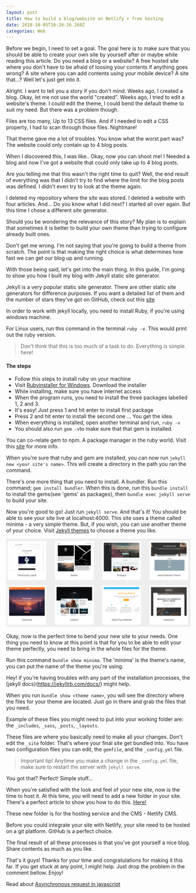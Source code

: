 ```yaml
---
layout: post
title: How to build a blog/website on Netlify + free hosting
date: 2018-10-05T16:20:26.268Z
categories: Web
---
```

Before we begin, I need to set a goal. The goal here is to make sure that you should be able to create your own site by yourself after or maybe while reading this article. Do you need a blog or a website? A free hosted site where you don't have to be afraid of loosing your contents if anything goes wrong? A site where you can add contents using your mobile device? A site that...? Well let's just get into it.

Alright. I want to tell you a story if you don't mind. Weeks ago, I created a blog. Okay, let me not use the world "created". Weeks ago, I tried to edit a website's theme. I could edit the theme, I could bend the default theme to suit my need. But there was a problem though.

Files are too many, Up to 13 CSS files. And if I needed to edit a CSS property, I had to scan through those files. Nightmare!

That theme gave me a lot of troubles. You know what the worst part was? The website could only contain up to 4 blog posts. 

When I discovered this, I was like.. Okay, now you can shoot me! I Needed a blog and now I've got a website that could only take up to 4 blog posts.

Are you telling me that this wasn't the right time to quit? Well, the end result of everything was that I didn't try to find where the limit for the blog posts was defined. I didn't even try to look at the theme again.

I deleted my repository where the site was stored. I deleted a website with four articles. And... Do you know what I did next? I started all over again. But this time I chose a different site generator.

Should you be wondering the relevance of this story? My plan is to explain that sometimes it is better to build your own theme than trying to configure already built ones.

Don't get me wrong. I'm not saying that you're going to build a theme from scratch. The point is that making the right choice is what determines how fast we can get our blog up and running.

With those being said, let's get into the main thing. In this guide, I'm going to show you how I built my blog with Jekyll static site generator.

Jekyll is a very popular static site generator. There are other static site generators for difference purposes. If you want a detailed list of them and the number of stars they've got on GitHub, check out this [site](https://www.staticgen.com/)

In order to work with jekyll locally, you need to install Ruby, if you're using windows machine.

For Linux users, run this command in the terminal `ruby -v`. This would print out the ruby version.

> Don't think that this is too much of a task to do. Everything is simple here!

#### The steps

* Follow this steps to install ruby on your machine
* Visit [Rubyinstaller for Windows](https://rubyinstaller.org/). Download the installer
* While installing, make sure you have internet access
* When the program runs, you need to install the three packages labelled 1, 2 and 3.
* It's easy! Just press 1 and hit enter to install first package
* Press 2 and hit enter to install the second one ... You get the idea.
* When everything is installed, open another terminal and run, `ruby -v`
* You should also run `gem -v`to make sure that that gem is installed.

You can co-relate gem to npm. A package manager in the ruby world. Visit this [site](https://jekyllrb.com/docs/ruby-101/) for more info.

When you're sure that ruby and gem are installed, you can now run `jekyll new <your site's name>`. This will create a directory in the path you ran the command. 

There's one more thing that you need to install. A bundler. Run this command; `gem install bundler`. When this is done, run this `bundle install` to install the gems(see 'gems' as packages), then `bundle exec jekyll serve` to build your site.

Now you're good to go! Just run `jekyll serve`. And that's it! You should be able to see your site live at localhost:4000. This site uses a theme called minima - a very simple theme. But, if you wish, you can use another theme of your choice. Visit [Jekyll themes](http://jekyllthemes.org/) to choose a theme you like.

![Jekyll Themes](/static/uploads/jekyllthemes.png)

Okay, now is the perfect time to bend your new site to your needs. One thing you need to know at this point is that for you to be able to edit your theme perfectly, you need to bring in the whole files for the theme. 

Run this command `bundle show minima`. The 'minima' is the theme's name, you can put the name of the theme you're using.

Hey! if you're having troubles with any part of the installation processes, the [jekyll docs}(https://jekyllrb.com/docs/) might help.

When you run `bundle show <theme name>`, you will see the directory where the files for your theme are located. Just go in there and grab the files that you need.

Example of these files you might need to put into your working folder are: the `_includes`, `_sass`, `_posts`, `_layouts`.

These files are where you basically need to make all your changes. Don't edit the `_site` folder. That's where your final site get bundled into. You have two configuration files you can edit, the `gemfile`, and the `_config.yml` file.

>Important tip!
Anytime you make a change in the `_config.yml` file, make sure to restart the server with `jekyll serve`.

You got that? Perfect! Simple stuff...

When you're satisfied with the look and feel of your new site, now is the time to host it.
At this time, you will need to add a new folder in your site. There's a perfect article to show you how to do this. [Here!](https://www.netlifycms.org/docs/add-to-your-site/)

These new folder is for the hosting service and the CMS - Netlify CMS.

Before you could integrate your site with Netlify, your site need to be hosted on a git platform. GitHub is a perfect choice.


The final result of all these processes is that you've got yourself a nice blog. Share contents as much as you like. 

That's it guys! Thanks for your time and congratulations for making it this far.
If you get stuck at any point, I might help. Just drop the problem in the comment bellow. 
Enjoy!

Read about [Asynchronous request in javascript](https://mordernweb.com/javascript/2018/10/03/asynchronous-requests-in-javascript.html)


